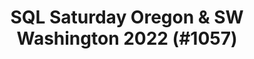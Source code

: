---
layout: event
title: "SQL Saturday Oregon & SW Washington 2022 (#1057)"
subtitle: ""
tags: ["Portland", "Oregon", "Vancouver", "Washington", "USA", "physical", "2023", "North America"]
thumb: /assets/img/logos/Just_icon_Color_small.png
comments: false
data: SQLSat1057
---